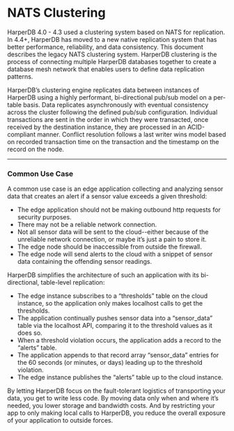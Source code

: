 # NATS Clustering

HarperDB 4.0 - 4.3 used a clustering system based on NATS for replication. In 4.4+, HarperDB has moved to a new native replication system that has better performance, reliability, and data consistency. This document describes the legacy NATS clustering system. HarperDB clustering is the process of connecting multiple HarperDB databases together to create a database mesh network that enables users to define data replication patterns.

HarperDB’s clustering engine replicates data between instances of HarperDB using a highly performant, bi-directional pub/sub model on a per-table basis. Data replicates asynchronously with eventual consistency across the cluster following the defined pub/sub configuration. Individual transactions are sent in the order in which they were transacted, once received by the destination instance, they are processed in an ACID-compliant manner. Conflict resolution follows a last writer wins model based on recorded transaction time on the transaction and the timestamp on the record on the node.

***

### Common Use Case

A common use case is an edge application collecting and analyzing sensor data that creates an alert if a sensor value exceeds a given threshold:

* The edge application should not be making outbound http requests for security purposes.
* There may not be a reliable network connection.
* Not all sensor data will be sent to the cloud--either because of the unreliable network connection, or maybe it’s just a pain to store it.
* The edge node should be inaccessible from outside the firewall.
* The edge node will send alerts to the cloud with a snippet of sensor data containing the offending sensor readings.

HarperDB simplifies the architecture of such an application with its bi-directional, table-level replication:

* The edge instance subscribes to a “thresholds” table on the cloud instance, so the application only makes localhost calls to get the thresholds.
* The application continually pushes sensor data into a “sensor\_data” table via the localhost API, comparing it to the threshold values as it does so.
* When a threshold violation occurs, the application adds a record to the “alerts” table.
* The application appends to that record array “sensor\_data” entries for the 60 seconds (or minutes, or days) leading up to the threshold violation.
* The edge instance publishes the “alerts” table up to the cloud instance.

By letting HarperDB focus on the fault-tolerant logistics of transporting your data, you get to write less code. By moving data only when and where it’s needed, you lower storage and bandwidth costs. And by restricting your app to only making local calls to HarperDB, you reduce the overall exposure of your application to outside forces.

